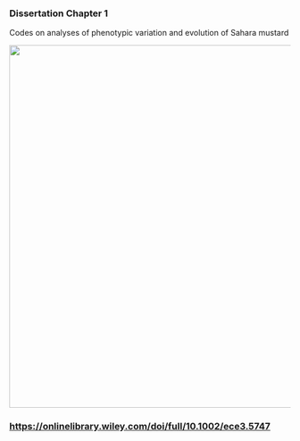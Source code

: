 ### Dissertation Chapter 1
Codes on analyses of phenotypic variation and evolution of Sahara mustard

<p align="center">
  <img width="600" height="650" src="https://user-images.githubusercontent.com/70289096/92503783-f97cb000-f1be-11ea-8b96-505c00793964.png">
</p>




### https://onlinelibrary.wiley.com/doi/full/10.1002/ece3.5747 <p align="center"> 
<br />
<br />
<br />
<br />
<br />
